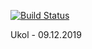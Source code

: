 [![Build Status](https://travis-ci.org/Neschopna-Osoba/TestUkol.svg?branch=master)](https://travis-ci.org/Neschopna-Osoba/TestUkol)

Ukol - 09.12.2019
